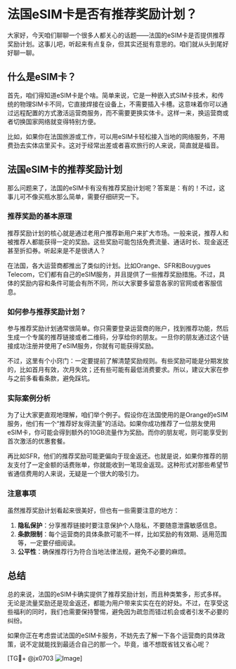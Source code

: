 # 法国eSIM卡是否有推荐奖励计划？

大家好，今天咱们聊聊一个很多人都关心的话题——法国的eSIM卡是否提供推荐奖励计划。这事儿吧，听起来有点复杂，但其实还挺有意思的。咱们就从头到尾好好聊一聊。

## 什么是eSIM卡？

首先，咱们得知道eSIM卡是个啥。简单来说，它是一种嵌入式SIM卡技术，和传统的物理SIM卡不同，它直接焊接在设备上，不需要插入卡槽。这意味着你可以通过远程配置的方式激活运营商服务，而不需要更换实体卡。这样一来，换运营商或者切换国家网络就变得特别方便。

比如，如果你在法国旅游或工作，可以用eSIM卡轻松接入当地的网络服务，不用费劲去实体店里买卡。这对于经常出差或者喜欢旅行的人来说，简直就是福音。

## 法国eSIM卡的推荐奖励计划

那么问题来了，法国的eSIM卡有没有推荐奖励计划呢？答案是：有的！不过，这事儿可不像买瓶水那么简单，需要仔细研究一下。

### 推荐奖励的基本原理

推荐奖励计划的核心就是通过老用户推荐新用户来扩大市场。一般来说，推荐人和被推荐人都能获得一定的奖励。这些奖励可能包括免费流量、通话时长、现金返还甚至折扣券。听起来是不是很诱人？

在法国，各大运营商都推出了类似的计划。比如Orange、SFR和Bouygues Telecom，它们都有自己的eSIM服务，并且提供了一些推荐奖励措施。不过，具体的奖励内容和条件可能会有所不同，所以大家要多留意各家的官网或者客服信息。

### 如何参与推荐奖励计划？

参与推荐奖励计划通常很简单。你只需要登录运营商的账户，找到推荐功能，然后生成一个专属的推荐链接或者二维码，分享给你的朋友。一旦你的朋友通过这个链接成功注册并使用了eSIM服务，你就有可能获得奖励。

不过，这里有个小窍门：一定要提前了解清楚奖励规则。有些奖励可能是分期发放的，比如首月有效，次月失效；还有些可能有最低消费要求。所以，建议大家在参与之前多看看条款，避免踩坑。

### 实际案例分析

为了让大家更直观地理解，咱们举个例子。假设你在法国使用的是Orange的eSIM服务，他们有一个“推荐好友得流量”的活动。如果你成功推荐了一位朋友使用eSIM卡，你可能会得到额外的10GB流量作为奖励。而你的朋友呢，则可能享受到首次激活的优惠套餐。

再比如SFR，他们的推荐奖励可能更偏向于现金返还。也就是说，如果你推荐的朋友支付了一定金额的话费账单，你就能收到一笔现金返现。这种形式对那些希望节省通信费用的人来说，无疑是一个很大的吸引力。

### 注意事项

虽然推荐奖励计划看起来很美好，但也有一些需要注意的地方：

1. **隐私保护**：分享推荐链接时要注意保护个人隐私，不要随意泄露敏感信息。
2. **条款限制**：每个运营商的具体条款可能不一样，比如奖励的有效期、适用范围等，一定要仔细阅读。
3. **公平性**：确保推荐行为符合当地法律法规，避免不必要的麻烦。

## 总结

总的来说，法国的eSIM卡确实提供了推荐奖励计划，而且种类繁多，形式多样。无论是流量奖励还是现金返还，都能为用户带来实实在在的好处。不过，在享受这些福利的同时，我们也需要保持警惕，避免因为疏忽而错过机会或者引发不必要的纠纷。

如果你正在考虑尝试法国的eSIM卡服务，不妨先去了解一下各个运营商的具体政策，说不定就能找到最适合自己的那一个。毕竟，谁不想既省钱又省心呢？

[TG💪+ @jx0703 ![Image](https://github.com/user-attachments/assets/dbca1d08-cadb-493c-b0ec-ad6f7a83f270)]